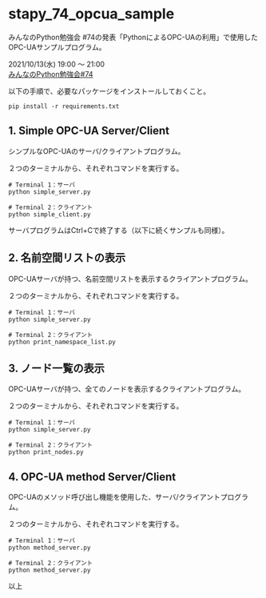 # stapy_74_opcua_sample

みんなのPython勉強会 #74の発表「PythonによるOPC-UAの利用」で使用したOPC-UAサンプルプログラム。

2021/10/13(水) 19:00 〜 21:00<br>
[みんなのPython勉強会#74](https://startpython.connpass.com/event/224564/)

以下の手順で、必要なパッケージをインストールしておくこと。

```
pip install -r requirements.txt
```

## 1. Simple OPC-UA Server/Client


シンプルなOPC-UAのサーバ/クライアントプログラム。

２つのターミナルから、それぞれコマンドを実行する。

```
# Terminal 1：サーバ
python simple_server.py
```

```
# Terminal 2：クライアント
python simple_client.py
```

サーバプログラムはCtrl+Cで終了する（以下に続くサンプルも同様）。

## 2. 名前空間リストの表示

OPC-UAサーバが持つ、名前空間リストを表示するクライアントプログラム。

２つのターミナルから、それぞれコマンドを実行する。

```
# Terminal 1：サーバ
python simple_server.py
```

```
# Terminal 2：クライアント
python print_namespace_list.py
```

## 3. ノード一覧の表示

OPC-UAサーバが持つ、全てのノードを表示するクライアントプログラム。

２つのターミナルから、それぞれコマンドを実行する。

```
# Terminal 1：サーバ
python simple_server.py
```

```
# Terminal 2：クライアント
python print_nodes.py
```

## 4. OPC-UA method Server/Client


OPC-UAのメソッド呼び出し機能を使用した、サーバ/クライアントプログラム。

２つのターミナルから、それぞれコマンドを実行する。

```
# Terminal 1：サーバ
python method_server.py
```

```
# Terminal 2：クライアント
python method_server.py
```

以上
